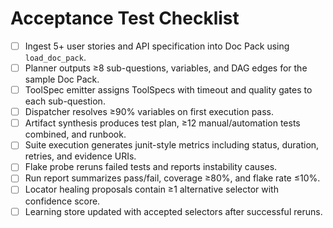 # Acceptance Test Checklist

- [ ] Ingest 5+ user stories and API specification into Doc Pack using `load_doc_pack`.
- [ ] Planner outputs ≥8 sub-questions, variables, and DAG edges for the sample Doc Pack.
- [ ] ToolSpec emitter assigns ToolSpecs with timeout and quality gates to each sub-question.
- [ ] Dispatcher resolves ≥90% variables on first execution pass.
- [ ] Artifact synthesis produces test plan, ≥12 manual/automation tests combined, and runbook.
- [ ] Suite execution generates junit-style metrics including status, duration, retries, and evidence URIs.
- [ ] Flake probe reruns failed tests and reports instability causes.
- [ ] Run report summarizes pass/fail, coverage ≥80%, and flake rate ≤10%.
- [ ] Locator healing proposals contain ≥1 alternative selector with confidence score.
- [ ] Learning store updated with accepted selectors after successful reruns.
